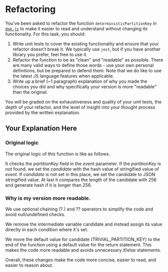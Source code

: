 # Refactoring

You've been asked to refactor the function `deterministicPartitionKey` in [`dpk.js`](dpk.js) to make it easier to read and understand without changing its functionality. For this task, you should:

1. Write unit tests to cover the existing functionality and ensure that your refactor doesn't break it. We typically use `jest`, but if you have another library you prefer, feel free to use it.
2. Refactor the function to be as "clean" and "readable" as possible. There are many valid ways to define those words - use your own personal definitions, but be prepared to defend them. Note that we do like to use the latest JS language features when applicable.
3. Write up a brief (~1 paragraph) explanation of why you made the choices you did and why specifically your version is more "readable" than the original.

You will be graded on the exhaustiveness and quality of your unit tests, the depth of your refactor, and the level of insight into your thought process provided by the written explanation.

## Your Explanation Here
### Original logic

The original logic of this function is like as follows.

It checks the *partitionKey* field in the *event* parameter.
If the *partitionKey* is not found, we set the *candidate* with the hash value of stringified value of *event*.
If *candidate* is not set in this place, we set the candidate to JSON stringified value.
At last it compares the length of the candidate with 256 and generate hash if it is longer than 256.

### Why is my version more readable.
We use optional chaining (?.) and ?? operators to simplify the code and avoid null/undefined checks.

We remove the intermediate variable candidate and instead assign its value directly in each condition where it's set.

We move the default value for candidate (TRIVIAL_PARTITION_KEY) to the end of the function using a default value for the return statement. This makes the code more readable and avoids unnecessary if/else statements.

Overall, these changes make the code more concise, easier to read, and easier to reason about.